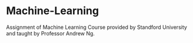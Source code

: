 # Machine-Learning
Assignment of Machine Learning Course provided by Standford University and taught by Professor Andrew Ng.
